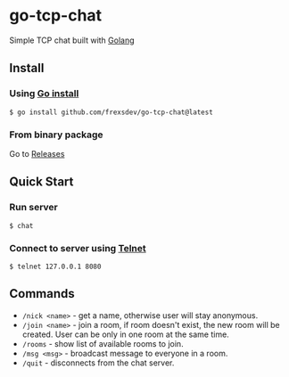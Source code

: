 # go-tcp-chat

Simple TCP chat built with [Golang](https://go.dev)

## Install

### Using [Go install](https://go.dev/ref/mod#go-install)

```console
$ go install github.com/frexsdev/go-tcp-chat@latest
```

### From binary package

Go to [Releases](https://github.com/frexsdev/go-tcp-chat/releases)

## Quick Start

### Run server

```console
$ chat
```

### Connect to server using [Telnet](https://docs.microsoft.com/en-us/windows-server/administration/windows-commands/telnet)

```console
$ telnet 127.0.0.1 8080 
```

## Commands

- `/nick <name>` - get a name, otherwise user will stay anonymous.
- `/join <name>` - join a room, if room doesn't exist, the new room will be created. User can be only in one room at the same time.
- `/rooms` - show list of available rooms to join.
- `/msg <msg>` - broadcast message to everyone in a room.
- `/quit` - disconnects from the chat server.
